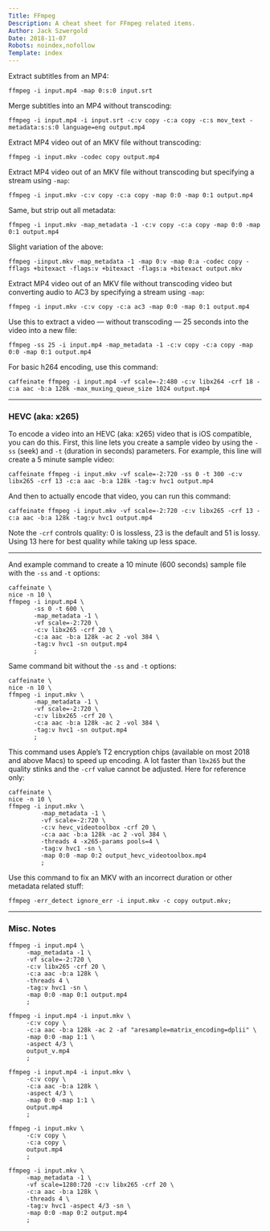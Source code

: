 ```yaml
---
Title: FFmpeg
Description: A cheat sheet for FFmpeg related items.
Author: Jack Szwergold
Date: 2018-11-07
Robots: noindex,nofollow
Template: index
---
```


Extract subtitles from an MP4:

    ffmpeg -i input.mp4 -map 0:s:0 input.srt

Merge subtitles into an MP4 without transcoding:

    ffmpeg -i input.mp4 -i input.srt -c:v copy -c:a copy -c:s mov_text -metadata:s:s:0 language=eng output.mp4

Extract MP4 video out of an MKV file without transcoding:

    ffmpeg -i input.mkv -codec copy output.mp4

Extract MP4 video out of an MKV file without transcoding but specifying a stream using `-map`:

    ffmpeg -i input.mkv -c:v copy -c:a copy -map 0:0 -map 0:1 output.mp4

Same, but strip out all metadata:

    ffmpeg -i input.mkv -map_metadata -1 -c:v copy -c:a copy -map 0:0 -map 0:1 output.mp4

Slight variation of the above:

    ffmpeg -iinput.mkv -map_metadata -1 -map 0:v -map 0:a -codec copy -fflags +bitexact -flags:v +bitexact -flags:a +bitexact output.mkv

Extract MP4 video out of an MKV file without transcoding video but converting audio to AC3 by specifying a stream using `-map`:

    ffmpeg -i input.mkv -c:v copy -c:a ac3 -map 0:0 -map 0:1 output.mp4

Use this to extract a video — without transcoding — 25 seconds into the video into a new file:

    ffmpeg -ss 25 -i input.mp4 -map_metadata -1 -c:v copy -c:a copy -map 0:0 -map 0:1 output.mp4

For basic h264 encoding, use this command:

    caffeinate ffmpeg -i input.mp4 -vf scale=-2:480 -c:v libx264 -crf 18 -c:a aac -b:a 128k -max_muxing_queue_size 1024 output.mp4

***

### HEVC (aka: x265)

To encode a video into an HEVC (aka: x265) video that is iOS compatible, you can do this. First, this line lets you create a sample video by using the `-ss` (seek) and `-t` (duration in seconds) parameters. For example, this line will create a 5 minute sample video:

    caffeinate ffmpeg -i input.mkv -vf scale=-2:720 -ss 0 -t 300 -c:v libx265 -crf 13 -c:a aac -b:a 128k -tag:v hvc1 output.mp4

And then to actually encode that video, you can run this command:

    caffeinate ffmpeg -i input.mkv -vf scale=-2:720 -c:v libx265 -crf 13 -c:a aac -b:a 128k -tag:v hvc1 output.mp4

Note the `-crf` controls quality: 0 is lossless, 23 is the default and 51 is lossy. Using 13 here for best quality while taking up less space.

***

And example command to create a 10 minute (600 seconds) sample file with the `-ss` and `-t` options:

    caffeinate \
    nice -n 10 \
    ffmpeg -i input.mp4 \
           -ss 0 -t 600 \
           -map_metadata -1 \
           -vf scale=-2:720 \
           -c:v libx265 -crf 20 \
           -c:a aac -b:a 128k -ac 2 -vol 384 \
           -tag:v hvc1 -sn output.mp4
           ;

Same command bit without the `-ss` and `-t` options:

    caffeinate \
    nice -n 10 \
    ffmpeg -i input.mkv \
           -map_metadata -1 \
           -vf scale=-2:720 \
           -c:v libx265 -crf 20 \
           -c:a aac -b:a 128k -ac 2 -vol 384 \
           -tag:v hvc1 -sn output.mp4
           ;

This command uses Apple’s T2 encryption chips (available on most 2018 and above Macs) to speed up encoding. A lot faster than `lbx265` but the quality stinks and the `-crf` value cannot be adjusted. Here for reference only:

    caffeinate \
    nice -n 10 \
    ffmpeg -i input.mkv \
             -map_metadata -1 \
             -vf scale=-2:720 \
             -c:v hevc_videotoolbox -crf 20 \
             -c:a aac -b:a 128k -ac 2 -vol 384 \
             -threads 4 -x265-params pools=4 \
             -tag:v hvc1 -sn \
             -map 0:0 -map 0:2 output_hevc_videotoolbox.mp4
             ;

Use this command to fix an MKV with an incorrect duration or other metadata related stuff:

    ffmpeg -err_detect ignore_err -i input.mkv -c copy output.mkv;

***

### Misc. Notes

    ffmpeg -i input.mp4 \
         -map_metadata -1 \
         -vf scale=-2:720 \
         -c:v libx265 -crf 20 \
         -c:a aac -b:a 128k \
         -threads 4 \
         -tag:v hvc1 -sn \
         -map 0:0 -map 0:1 output.mp4
         ;

    ffmpeg -i input.mp4 -i input.mkv \
         -c:v copy \
         -c:a aac -b:a 128k -ac 2 -af "aresample=matrix_encoding=dplii" \
         -map 0:0 -map 1:1 \
         -aspect 4/3 \
         output_v.mp4
         ;

    ffmpeg -i input.mp4 -i input.mkv \
         -c:v copy \
         -c:a aac -b:a 128k \
         -aspect 4/3 \
         -map 0:0 -map 1:1 \
         output.mp4
         ;

    ffmpeg -i input.mkv \
         -c:v copy \
         -c:a copy \
         output.mp4
         ;

    ffmpeg -i input.mkv \
         -map_metadata -1 \
         -vf scale=1280:720 -c:v libx265 -crf 20 \
         -c:a aac -b:a 128k \
         -threads 4 \
         -tag:v hvc1 -aspect 4/3 -sn \
         -map 0:0 -map 0:2 output.mp4
         ;
